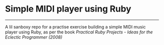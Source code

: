 # Simple MIDI player using Ruby
---
A lil sanboxy repo for a practise exercise building a simple MIDI music player using Ruby, as per the book *Practical Ruby Projects - Ideas for the Eclectic Programmer (2008)*
